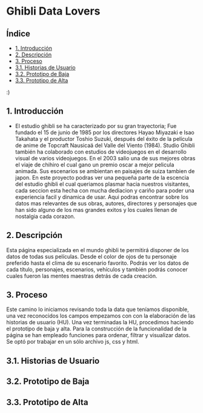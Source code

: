 # Ghibli Data Lovers

## Índice

* [1. Introducción](#1-Introducción)
* [2. Descripción](#2-Descripción)
* [3. Proceso](#3-Proceso)
*  [3.1. Historias de Usuario](#3.1-Historias-de-Usuario)
*  [3.2. Prototipo de Baja](#3.2-Prototipo-de-Baja)
*  [3.3. Prototipo de Alta](#3.3-Prototipo-de-Alta)

:)


## 1. Introducción

- El estudio ghibli se ha caracterizado por su gran trayectoria; Fue fundado el 15 de junio de 1985 por los directores Hayao Miyazaki e Isao Takahata y el productor Toshio Suzuki, después del éxito de la película de anime de Topcraft Nausicaä del Valle del Viento (1984). Studio Ghibli también ha colaborado con estudios de videojuegos en el desarrollo visual de varios videojuegos.  En el 2003 salio una de sus mejores obras el viaje de chihiro el cual gano un premio oscar a mejor pelicula animada.  Sus escenarios se ambientan en paisajes de suiza tambien de japon. En este proyecto podras ver una pequeña parte de la escencia del estudio ghibli el cual queriamos plasmar hacia nuestros visitantes, cada seccion esta hecha con mucha dediacion y cariño para poder una experiencia facil y dinamica de usar. Aqui podras encontrar sobre los datos mas relevantes de sus obras, autores, directores y personajes que han sido alguno de los mas grandes exitos y los cuales llenan de nostalgia cada corazon.


## 2. Descripción
Esta página especializada en el mundo ghibli te permitirá disponer de los datos
de todas sus películas. Desde el color de ojos de tu personaje preferido hasta el
clima de su escenario favorito. Podrás ver los datos de cada título, personajes,
escenarios, vehículos y también podrás conocer cuales fueron las mentes maestras
detrás de cada creación.

## 3. Proceso
Este camino lo iniciamos revisando toda la data que teníamos disponible, una vez
reconocidos los campos empezamos con con la elaboración de las historias de usuario (HU).
Una vez terminadas la HU, procedimos haciendo el prototipo de baja y alta.
Para la construcción de la funcionalidad de la página se han empleado funciones para
ordenar, filtrar y visualizar datos. Se optó por trabajar en un sólo archivo js,
css y html.

## 3.1. Historias de Usuario
## 3.2. Prototipo de Baja
## 3.3. Prototipo de Alta
